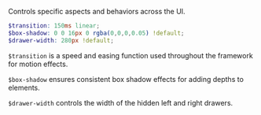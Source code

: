 Controls specific aspects and behaviors across the UI.

```scss
$transition: 150ms linear;
$box-shadow: 0 0 16px 0 rgba(0,0,0,0.05) !default;
$drawer-width: 280px !default;
```

`$transition` is a speed and easing function used throughout the framework for motion effects.

`$box-shadow` ensures consistent box shadow effects for adding depths to elements.

`$drawer-width` controls the width of the hidden left and right drawers.
